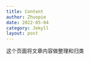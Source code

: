 ```yaml
---
title: Content
author: Zhuopie
date: 2022-05-04
category: Jekyll
layout: post 
---
```


这个页面将文章内容做整理和归类